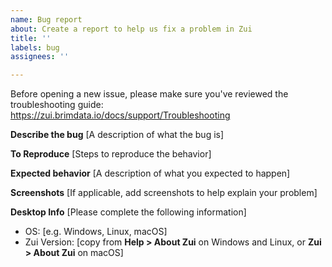 ```yaml
---
name: Bug report
about: Create a report to help us fix a problem in Zui
title: ''
labels: bug
assignees: ''

---
```


Before opening a new issue, please make sure you've reviewed the troubleshooting guide:
https://zui.brimdata.io/docs/support/Troubleshooting

**Describe the bug**
[A description of what the bug is]

**To Reproduce**
[Steps to reproduce the behavior]

**Expected behavior**
[A description of what you expected to happen]

**Screenshots**
[If applicable, add screenshots to help explain your problem]

**Desktop Info**
[Please complete the following information]
 - OS: [e.g. Windows, Linux, macOS]
 - Zui Version: [copy from **Help > About Zui** on Windows and Linux, or **Zui > About Zui** on macOS]
